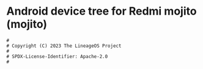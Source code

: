 # Android device tree for Redmi mojito (mojito)

```
#
# Copyright (C) 2023 The LineageOS Project
#
# SPDX-License-Identifier: Apache-2.0
#
```

